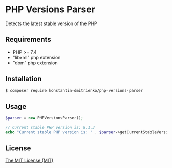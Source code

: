 # PHP Versions Parser
Detects the latest stable version of the PHP

## Requirements
* PHP >= 7.4
* "libxml" php extension
* "dom" php extension

## Installation
```bash
$ composer require konstantin-dmitrienko/php-versions-parser
```

## Usage
```PHP
$parser = new PHPVersionsParser();

// Current stable PHP version is: 8.1.3
echo "Current stable PHP version is: " . $parser->getCurrentStableVersion();
```

## License
[The MIT License (MIT)](LICENSE)

